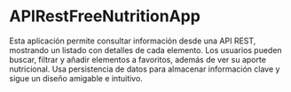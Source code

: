 # APIRestFreeNutritionApp
Esta aplicación permite consultar información desde una API REST, mostrando un listado con detalles de cada elemento. Los usuarios pueden buscar, filtrar y añadir elementos a favoritos, además de ver su aporte nutricional. Usa persistencia de datos para almacenar información clave y sigue un diseño amigable e intuitivo.
